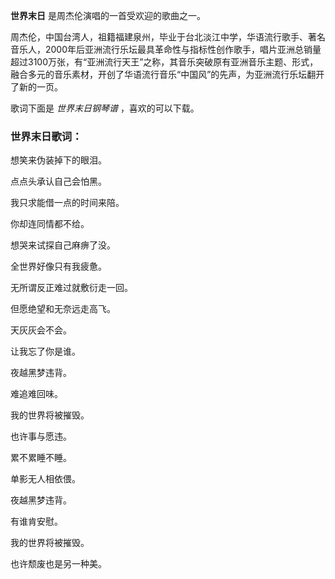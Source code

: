 

**世界末日** 是周杰伦演唱的一首受欢迎的歌曲之一。

  

周杰伦，中国台湾人，祖籍福建泉州，毕业于台北淡江中学，华语流行歌手、著名音乐人，2000年后亚洲流行乐坛最具革命性与指标性创作歌手，唱片亚洲总销量超过3100万张，有“亚洲流行天王”之称，其音乐突破原有亚洲音乐主题、形式，融合多元的音乐素材，开创了华语流行音乐“中国风”的先声，为亚洲流行乐坛翻开了新的一页。

  

歌词下面是 _世界末日钢琴谱_ ，喜欢的可以下载。

### 世界末日歌词：

想笑来伪装掉下的眼泪。

点点头承认自己会怕黑。

我只求能借一点的时间来陪。

你却连同情都不给。

想哭来试探自己麻痹了没。

全世界好像只有我疲惫。

无所谓反正难过就敷衍走一回。

但愿绝望和无奈远走高飞。

天灰灰会不会。

让我忘了你是谁。

夜越黑梦违背。

难追难回味。

我的世界将被摧毁。

也许事与愿违。

累不累睡不睡。

单影无人相依偎。

夜越黑梦违背。

有谁肯安慰。

我的世界将被摧毁。

也许颓废也是另一种美。

